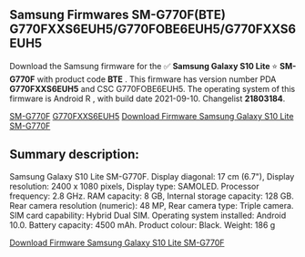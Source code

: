 <h2>Samsung Firmwares SM-G770F(BTE) G770FXXS6EUH5/G770FOBE6EUH5/G770FXXS6EUH5</h2>
Download the Samsung firmware for the ✅ <strong>Samsung Galaxy S10 Lite </strong> ⭐ <strong>SM-G770F</strong> with product code <strong>BTE</strong> . This firmware has version number PDA <strong>G770FXXS6EUH5</strong> and CSC G770FOBE6EUH5. The operating system of this firmware is Android R , with build date 2021-09-10. Changelist <strong>21803184</strong>.


[SM-G770F](https://samfirm.shop/samsung/model/SM-G770F)
[G770FXXS6EUH5](https://samfirm.shop/samsung/pda/G770FXXS6EUH5)
[Download Firmware Samsung Galaxy S10 Lite SM-G770F](https://samfirm.shop/samsung/firmware/455726)
<h2>Summary description:</h2>
<p>Samsung Galaxy S10 Lite SM-G770F. Display diagonal: 17 cm (6.7"), Display resolution: 2400 x 1080 pixels, Display type: SAMOLED. Processor frequency: 2.8 GHz. RAM capacity: 8 GB, Internal storage capacity: 128 GB. Rear camera resolution (numeric): 48 MP, Rear camera type: Triple camera. SIM card capability: Hybrid Dual SIM. Operating system installed: Android 10.0. Battery capacity: 4500 mAh. Product colour: Black. Weight: 186 g</p>


[Download Firmware Samsung Galaxy S10 Lite SM-G770F](https://samfirm.shop/samsung/firmware/455726)
